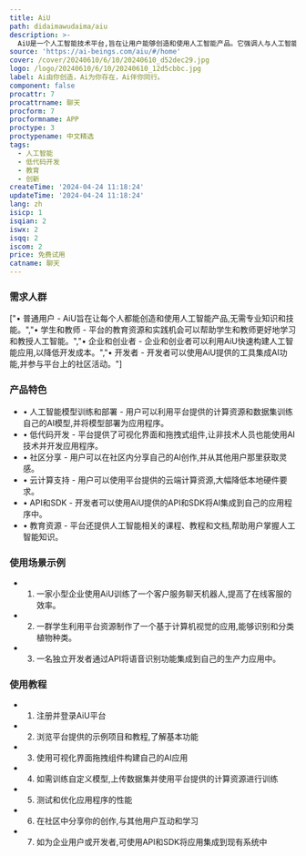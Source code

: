 ```yaml
---
title: AiU
path: didaimawudaima/aiu
description: >-
  AiU是一个人工智能技术平台,旨在让用户能够创造和使用人工智能产品。它强调人与人工智能的互动,将人工智能技术与用户需求相结合。该平台提供了一系列工具和资源,让用户能够根据自己的需求定制和开发人工智能应用。AiU的核心理念是将人工智能的力量回馈给普通用户,并为用户提供无限可能。
source: 'https://ai-beings.com/aiu/#/home'
cover: /cover/20240610/6/10/20240610_d52dec29.jpg
logo: /logo/20240610/6/10/20240610_12d5cbbc.jpg
label: Ai由你创造，Ai为你存在，Ai伴你同行。
component: false
procattr: 7
procattrname: 聊天
procform: 7
procformname: APP
proctype: 3
proctypename: 中文精选
tags:
  - 人工智能
  - 低代码开发
  - 教育
  - 创新
createTime: '2024-04-24 11:18:24'
updateTime: '2024-04-24 11:18:24'
lang: zh
isicp: 1
isqian: 2
iswx: 2
isqq: 2
iscom: 2
price: 免费试用
catname: 聊天
---
```




### 需求人群
["• 普通用户 - AiU旨在让每个人都能创造和使用人工智能产品,无需专业知识和技能。","• 学生和教师 - 平台的教育资源和实践机会可以帮助学生和教师更好地学习和教授人工智能。","• 企业和创业者 - 企业和创业者可以利用AiU快速构建人工智能应用,以降低开发成本。","• 开发者 - 开发者可以使用AiU提供的工具集成AI功能,并参与平台上的社区活动。"]

### 产品特色
* • 人工智能模型训练和部署 - 用户可以利用平台提供的计算资源和数据集训练自己的AI模型,并将模型部署为应用程序。
* • 低代码开发 - 平台提供了可视化界面和拖拽式组件,让非技术人员也能使用AI技术并开发应用程序。
* • 社区分享 - 用户可以在社区内分享自己的AI创作,并从其他用户那里获取灵感。
* • 云计算支持 - 用户可以使用平台提供的云端计算资源,大幅降低本地硬件要求。
* • API和SDK - 开发者可以使用AiU提供的API和SDK将AI集成到自己的应用程序中。
* • 教育资源 - 平台还提供人工智能相关的课程、教程和文档,帮助用户掌握人工智能知识。

### 使用场景示例
* 1. 一家小型企业使用AiU训练了一个客户服务聊天机器人,提高了在线客服的效率。
* 2. 一群学生利用平台资源制作了一个基于计算机视觉的应用,能够识别和分类植物种类。
* 3. 一名独立开发者通过API将语音识别功能集成到自己的生产力应用中。

### 使用教程
* 1. 注册并登录AiU平台
* 2. 浏览平台提供的示例项目和教程,了解基本功能
* 3. 使用可视化界面拖拽组件构建自己的AI应用
* 4. 如需训练自定义模型,上传数据集并使用平台提供的计算资源进行训练
* 5. 测试和优化应用程序的性能
* 6. 在社区中分享你的创作,与其他用户互动和学习
* 7. 如为企业用户或开发者,可使用API和SDK将应用集成到现有系统中

  
